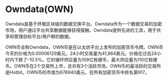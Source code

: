 # Owndata(OWN)

Owndata是基于终极区块链的数据交换平台。Owndata作为一个数据交易的加密市场，用户通过平台共享数据能够获得报酬。Owndata提供先进的工具，用于共享和管理目标平台/用户群的数据。

OWN币全称Owndata，OWN币是在以太坊平台上发布的加密货币令牌。OWN币今天的价格为0.00006129美元，24小时交易量为41,864美元。价格在过去24小时内下跌了-10.5%。它的循环供应量为109亿枚硬币，最大供应量为110亿枚硬币。OWN币在2个交易所上市，总共有3个活跃市场，OWN币的最活跃的交易所是Hotbit。OWN币的市值为676940美元，在所有加密货币中排名第917。
